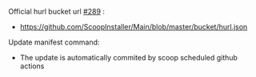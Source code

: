 Official hurl bucket url [#289](https://github.com/Orange-OpenSource/hurl/issues/289) :
- https://github.com/ScoopInstaller/Main/blob/master/bucket/hurl.json

Update manifest command:
- The update is automatically commited by scoop scheduled github actions
